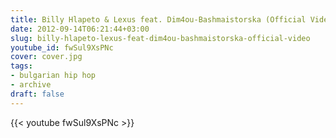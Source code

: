 ```yaml
---
title: Billy Hlapeto & Lexus feat. Dim4ou-Bashmaistorska (Official Video)
date: 2012-09-14T06:21:44+03:00
slug: billy-hlapeto-lexus-feat-dim4ou-bashmaistorska-official-video
youtube_id: fwSul9XsPNc
cover: cover.jpg
tags:
- bulgarian hip hop
- archive
draft: false
---
```


{{< youtube fwSul9XsPNc >}}
